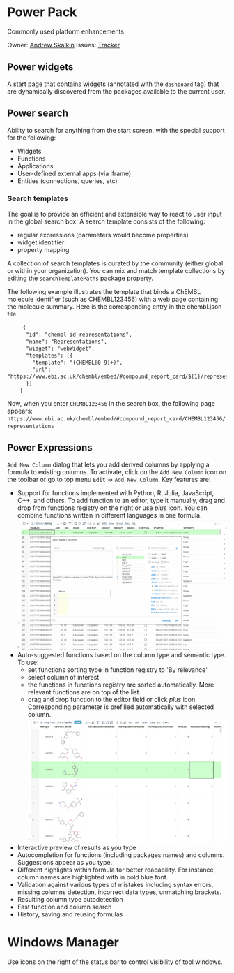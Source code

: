 # Power Pack

Commonly used platform enhancements

Owner: [Andrew Skalkin](https://github.com/skalkin) 
Issues: [Tracker](https://github.com/datagrok-ai/public/projects/2)

## Power widgets

A start page that contains widgets (annotated with the `dashboard` tag) that are dynamically
discovered from the packages available to the current user.

## Power search

Ability to search for anything from the start screen, with the special support for the following:

* Widgets
* Functions
* Applications
* User-defined external apps (via iframe)
* Entities (connections, queries, etc)

### Search templates

The goal is to provide an efficient and extensible way to react to user input
in the global search box. A search template consists of the following:

* regular expressions (parameters would become properties)
* widget identifier
* property mapping

A collection of search templates is curated by the community (either global or
within your organization). You can mix and match template collections by editing
the `searchTemplatePaths` package property.

The following example illustrates the template that binds a ChEMBL molecule identifier
(such as CHEMBL123456) with a web page containing the molecule summary. Here is the
corresponding entry in the chembl.json file:

```
     {
      "id": "chembl-id-representations",
      "name": "Representations",
      "widget": "webWidget",
      "templates": [{
        "template": "(CHEMBL[0-9]+)",
        "url": "https://www.ebi.ac.uk/chembl/embed/#compound_report_card/${1}/representations"
      }]
    }
```

Now, when you enter `CHEMBL123456` in the search box, the following page appears:
`https://www.ebi.ac.uk/chembl/embed/#compound_report_card/CHEMBL123456/representations`

## Power Expressions

`Add New Column` dialog that lets you add derived columns by applying a formula to existing columns.
To activate, click on the `Add New Column` icon on the toolbar or go to top menu `Edit` -> `Add New Column`. Key features are:

* Support for functions implemented with Python, R, Julia, JavaScript, C++, and others. To add function to an editor, type it manually, drag and drop from
functions registry on the right or use *plus* icon. You can combine functions written in different languages in one formula.
![add function](./img/add_function_to_editor.gif)
* Auto-suggested functions based on the column type and semantic type. To use:
  * set functions sorting type in function registry to 'By relevance'
  * select column of interest
  * the functions in functions registry are sorted automatically. More relevant functions are on top of the list.
  * drag and drop function to the editor field or click *plus* icon. Corresponding parameter is prefilled automatically with selected column.
![functions suggestions](./img/add_new_column_functions_suggestions.gif)
* Interactive preview of results as you type
* Autocompletion for functions (including packages names) and columns. Suggestions appear as you type.
* Different highlights within formula for better readability. For instance, column names are highlighted with in bold blue font.
* Validation against various types of mistakes including syntax errors, missing columns detection, incorrect data types, unmatching brackets.
* Resulting column type autodetection
* Fast function and column search
* History, saving and reusing formulas

# Windows Manager

Use icons on the right of the status bar to control visibility of tool windows.